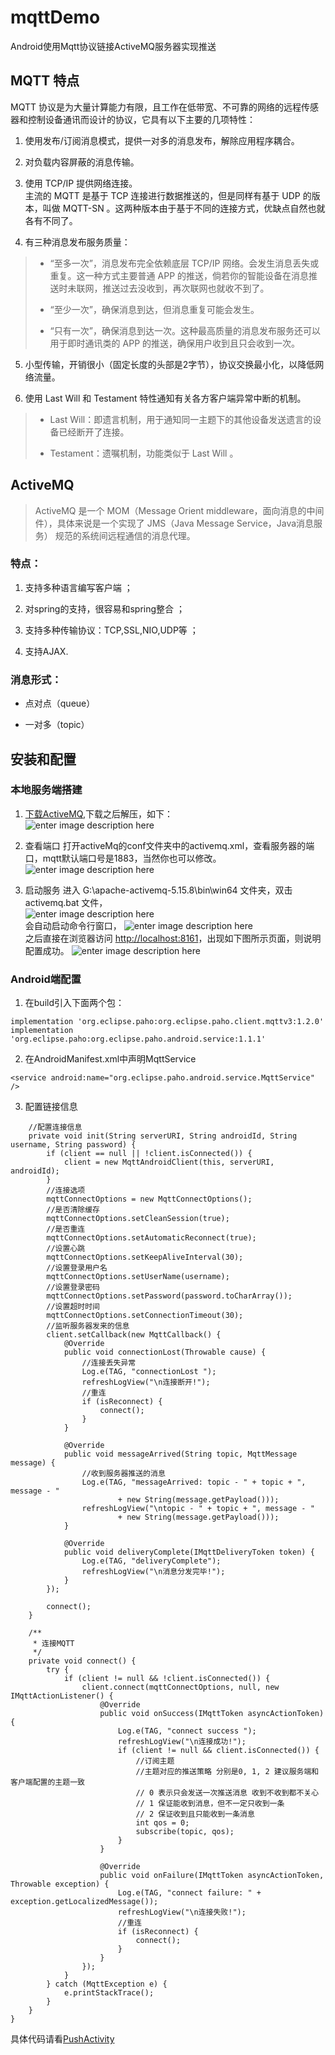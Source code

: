 
# mqttDemo  
 Android使用Mqtt协议链接ActiveMQ服务器实现推送  
  ## MQTT 特点  
  
MQTT 协议是为大量计算能力有限，且工作在低带宽、不可靠的网络的远程传感器和控制设备通讯而设计的协议，它具有以下主要的几项特性：  
  
1. 使用发布/订阅消息模式，提供一对多的消息发布，解除应用程序耦合。   
2. 对负载内容屏蔽的消息传输。  
  
3. 使用 TCP/IP 提供网络连接。    
主流的 MQTT 是基于 TCP 连接进行数据推送的，但是同样有基于 UDP 的版本，叫做 MQTT-SN 。这两种版本由于基于不同的连接方式，优缺点自然也就各有不同了。  
  
4. 有三种消息发布服务质量：  
  
> - “至多一次”，消息发布完全依赖底层 TCP/IP 网络。会发生消息丢失或重复。这一种方式主要普通 APP 的推送，倘若你的智能设备在消息推送时未联网，推送过去没收到，再次联网也就收不到了。  
>   
> - “至少一次”，确保消息到达，但消息重复可能会发生。    
>   
> - “只有一次”，确保消息到达一次。这种最高质量的消息发布服务还可以用于即时通讯类的 APP 的推送，确保用户收到且只会收到一次。  
  
5. 小型传输，开销很小（固定长度的头部是2字节），协议交换最小化，以降低网络流量。  
  
6. 使用 Last Will 和 Testament 特性通知有关各方客户端异常中断的机制。  
  
>- Last Will：即遗言机制，用于通知同一主题下的其他设备发送遗言的设备已经断开了连接。  
>  
>- Testament：遗嘱机制，功能类似于 Last Will 。  
  
## ActiveMQ  
  
>ActiveMQ  是一个 MOM（Message Orient middleware，面向消息的中间件），具体来说是一个实现了 JMS（Java Message Service，Java消息服务）  规范的系统间远程通信的消息代理。  
  
### 特点：  
  
1. 支持多种语言编写客户端 ；  
  
2. 对spring的支持，很容易和spring整合 ；  
  
3. 支持多种传输协议：TCP,SSL,NIO,UDP等 ；  
  
4. 支持AJAX.  
  
  
### 消息形式：  
  
- 点对点（queue）  
  
- 一对多（topic）  
  
## 安装和配置

### 本地服务端搭建
  
1. [下载ActiveMQ](http://activemq.apache.org/download.html),下载之后解压，如下：<br>
![enter image description here](https://github.com/wendyzheng96/mqttDemo/blob/master/image/process_1.png?raw=true)

2. 查看端口
打开activeMq的conf文件夹中的activemq.xml，查看服务器的端口，mqtt默认端口号是1883，当然你也可以修改。<br>
![enter image description here](https://github.com/wendyzheng96/mqttDemo/blob/master/image/process_5.png?raw=true)

3. 启动服务
进入 G:\apache-activemq-5.15.8\bin\win64 文件夹，双击 activemq.bat 文件，<br>
![enter image description here](https://github.com/wendyzheng96/mqttDemo/blob/master/image/process_2.png?raw=true)
<br>会自动启动命令行窗口，
![enter image description here](https://github.com/wendyzheng96/mqttDemo/blob/master/image/process_3.png?raw=true)
<br>之后直接在浏览器访问 [http://localhost:8161](http://localhost:8161)，出现如下图所示页面，则说明配置成功。
![enter image description here](https://github.com/wendyzheng96/mqttDemo/blob/master/image/process_4.png?raw=true)

### Android端配置

1. 在build引入下面两个包：
```
implementation 'org.eclipse.paho:org.eclipse.paho.client.mqttv3:1.2.0'
implementation 'org.eclipse.paho:org.eclipse.paho.android.service:1.1.1'
```

2. 在AndroidManifest.xml中声明MqttService
```
<service android:name="org.eclipse.paho.android.service.MqttService" />
```

3. 配置链接信息
```
    //配置连接信息
    private void init(String serverURI, String androidId, String username, String password) {
        if (client == null || !client.isConnected()) {
            client = new MqttAndroidClient(this, serverURI, androidId);
        }
        //连接选项
        mqttConnectOptions = new MqttConnectOptions();
        //是否清除缓存
        mqttConnectOptions.setCleanSession(true);
        //是否重连
        mqttConnectOptions.setAutomaticReconnect(true);
        //设置心跳
        mqttConnectOptions.setKeepAliveInterval(30);
        //设置登录用户名
        mqttConnectOptions.setUserName(username);
        //设置登录密码
        mqttConnectOptions.setPassword(password.toCharArray());
        //设置超时时间
        mqttConnectOptions.setConnectionTimeout(30);
        //监听服务器发来的信息
        client.setCallback(new MqttCallback() {
            @Override
            public void connectionLost(Throwable cause) {
                //连接丢失异常
                Log.e(TAG, "connectionLost ");
                refreshLogView("\n连接断开!");
                //重连
                if (isReconnect) {
                    connect();
                }
            }

            @Override
            public void messageArrived(String topic, MqttMessage message) {
                //收到服务器推送的消息
                Log.e(TAG, "messageArrived: topic - " + topic + ", message - "
                        + new String(message.getPayload()));
                refreshLogView("\ntopic - " + topic + ", message - "
                        + new String(message.getPayload()));
            }

            @Override
            public void deliveryComplete(IMqttDeliveryToken token) {
                Log.e(TAG, "deliveryComplete");
                refreshLogView("\n消息分发完毕!");
            }
        });

        connect();
    }

    /**
     * 连接MQTT
     */
    private void connect() {
        try {
            if (client != null && !client.isConnected()) {
                client.connect(mqttConnectOptions, null, new IMqttActionListener() {
                    @Override
                    public void onSuccess(IMqttToken asyncActionToken) {
                        Log.e(TAG, "connect success ");
                        refreshLogView("\n连接成功!");
                        if (client != null && client.isConnected()) {
                            //订阅主题
                            //主题对应的推送策略 分别是0, 1, 2 建议服务端和客户端配置的主题一致
                            // 0 表示只会发送一次推送消息 收到不收到都不关心
                            // 1 保证能收到消息，但不一定只收到一条
                            // 2 保证收到且只能收到一条消息
                            int qos = 0;
                            subscribe(topic, qos);
                        }
                    }

                    @Override
                    public void onFailure(IMqttToken asyncActionToken, Throwable exception) {
                        Log.e(TAG, "connect failure: " + exception.getLocalizedMessage());
                        refreshLogView("\n连接失败!");
                        //重连
                        if (isReconnect) {
                            connect();
                        }
                    }
                });
            }
        } catch (MqttException e) {
            e.printStackTrace();
        }
    }
}
```
具体代码请看[PushActivity](https://github.com/wendyzheng96/mqttDemo/blob/master/app/src/main/java/com/zyf/ws/ui/PushActivity.java)